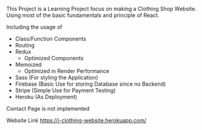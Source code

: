 This Project is a Learning Project focus on making a Clothing Shop Website. Using most of the basic fundamentals and principle of React.

Including the usage of 

- Class/Function Components
- Routing
- Redux
    - Optimized Components
- Memoized
    - Optimized in Render Performance
- Sass (For styling the Application)
- Firebase (Basic Use for storing Database since no Backend)
- Stripe (Simple Use for Payment Testing)
- Heroku (As Deployment)

Contact Page is not implemented

Website Link
https://j-clothing-website.herokuapp.com/
